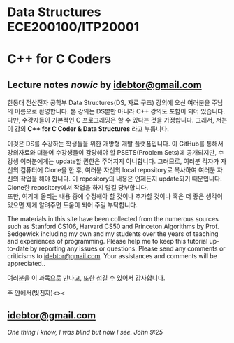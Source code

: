 # Data Structures ECE200100/ITP20001
# C++ for C Coders
Lecture notes _nowic_ by idebtor@gmail.com
----------------------------------

한동대 전산전자 공학부 Data Structures(DS, 자료 구조) 강의에 오신 여러분을 주님의 이름으로 환영합니다.  본 강의는 DS뿐만 아니라 C++ 강의도 포함이 되어 있습니다. 다만, 수강자들이 기본적인 C 프로그래밍은 할 수 있다는 것을 가정합니다. 그래서, 저는 이 강의 __C++ for C Coder & Data Structures__ 라고 부릅니다.

이것은 DS를 수강하는 학생들을 위한 개방형 개발 플랫폼입니다. 이 GitHub를 통해서 강의자료와 더불어 수강생들이 감당해야 할 PSETS(Problem Sets)에 공개되지만, 수강생 여러분에게는 update할 권한은 주어지지 아니합니다. 그러므로, 여러분 각자가 자신의 컴퓨터에 Clone을 한 후, 여러분 자신의 local repository로 복사하여 여러분 자신의 작업을 해야 합니다. 이 repository의 내용은 언제든지 update되기 때문입니다. Clone한 repository에서 작업을 하지 말길 당부합니다.  
또한, 여기에 올리는 내용 중에 수정해야 할 것이나 추가할 것이나 혹은 더 좋은 생각이 있으면 제게 알려주면 도움이 되어 주길 부탁합니다.

The materials in this site have been collected from the numerous sources such as Stanford CS106, Harvard CS50 and Princeton Algorithms by Prof. Sedgewick including my own and my students over the years of teaching and experiences of programming. Please help me to keep this tutorial up-to-date by reporting any issues or questions. Please send any comments or criticisms to idebtor@gmail.com. Your assistances and comments will be appreciated..

여러분을 이 과목으로 만나고, 또한 섬길 수 있어서 감사합니다.

주 안에서(빚진자)<><

idebtor@gmail.com
-----------------------
_One thing I know, I was blind but now I see. John 9:25_
